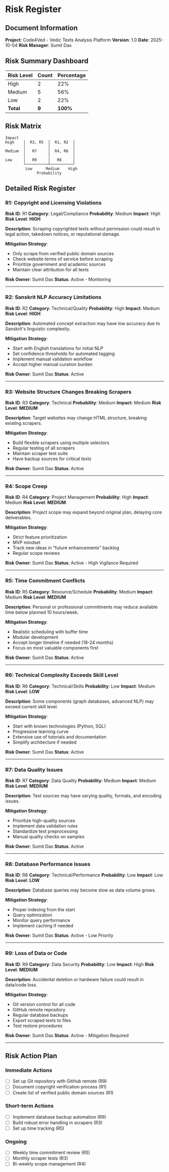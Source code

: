 # Risk Register

## Document Information
**Project**: Code4Ved - Vedic Texts Analysis Platform
**Version**: 1.0
**Date**: 2025-10-04
**Risk Manager**: Sumit Das

## Risk Summary Dashboard

| Risk Level | Count | Percentage |
|------------|-------|------------|
| High | 2 | 22% |
| Medium | 5 | 56% |
| Low | 2 | 22% |
| **Total** | **9** | **100%** |

## Risk Matrix

```
Impact
High    │  R3, R5  │  R1, R2  │
        │          │          │
Medium  │   R7     │  R4, R6  │
        │          │          │
Low     │   R9     │   R8     │
        └──────────┴──────────┘
         Low      Medium    High
              Probability
```

## Detailed Risk Register

### R1: Copyright and Licensing Violations
**Risk ID**: R1
**Category**: Legal/Compliance
**Probability**: Medium
**Impact**: High
**Risk Level**: **HIGH**

**Description**:
Scraping copyrighted texts without permission could result in legal action, takedown notices, or reputational damage.

**Mitigation Strategy**:
- Only scrape from verified public domain sources
- Check website terms of service before scraping
- Prioritize government and academic sources
- Maintain clear attribution for all texts

**Risk Owner**: Sumit Das
**Status**: Active - Monitoring

---

### R2: Sanskrit NLP Accuracy Limitations
**Risk ID**: R2
**Category**: Technical/Quality
**Probability**: High
**Impact**: Medium
**Risk Level**: **HIGH**

**Description**:
Automated concept extraction may have low accuracy due to Sanskrit's linguistic complexity.

**Mitigation Strategy**:
- Start with English translations for initial NLP
- Set confidence thresholds for automated tagging
- Implement manual validation workflow
- Accept higher manual curation burden

**Risk Owner**: Sumit Das
**Status**: Active

---

### R3: Website Structure Changes Breaking Scrapers
**Risk ID**: R3
**Category**: Technical
**Probability**: Medium
**Impact**: Medium
**Risk Level**: **MEDIUM**

**Description**:
Target websites may change HTML structure, breaking existing scrapers.

**Mitigation Strategy**:
- Build flexible scrapers using multiple selectors
- Regular testing of all scrapers
- Maintain scraper test suite
- Have backup sources for critical texts

**Risk Owner**: Sumit Das
**Status**: Active

---

### R4: Scope Creep
**Risk ID**: R4
**Category**: Project Management
**Probability**: High
**Impact**: Medium
**Risk Level**: **MEDIUM**

**Description**:
Project scope may expand beyond original plan, delaying core deliverables.

**Mitigation Strategy**:
- Strict feature prioritization
- MVP mindset
- Track new ideas in "future enhancements" backlog
- Regular scope reviews

**Risk Owner**: Sumit Das
**Status**: Active - High Vigilance Required

---

### R5: Time Commitment Conflicts
**Risk ID**: R5
**Category**: Resource/Schedule
**Probability**: Medium
**Impact**: Medium
**Risk Level**: **MEDIUM**

**Description**:
Personal or professional commitments may reduce available time below planned 10 hours/week.

**Mitigation Strategy**:
- Realistic scheduling with buffer time
- Modular development
- Accept longer timeline if needed (18-24 months)
- Focus on most valuable components first

**Risk Owner**: Sumit Das
**Status**: Active

---

### R6: Technical Complexity Exceeds Skill Level
**Risk ID**: R6
**Category**: Technical/Skills
**Probability**: Low
**Impact**: Medium
**Risk Level**: **LOW**

**Description**:
Some components (graph databases, advanced NLP) may exceed current skill level.

**Mitigation Strategy**:
- Start with known technologies (Python, SQL)
- Progressive learning curve
- Extensive use of tutorials and documentation
- Simplify architecture if needed

**Risk Owner**: Sumit Das
**Status**: Active

---

### R7: Data Quality Issues
**Risk ID**: R7
**Category**: Data Quality
**Probability**: Medium
**Impact**: Medium
**Risk Level**: **MEDIUM**

**Description**:
Text sources may have varying quality, formats, and encoding issues.

**Mitigation Strategy**:
- Prioritize high-quality sources
- Implement data validation rules
- Standardize text preprocessing
- Manual quality checks on samples

**Risk Owner**: Sumit Das
**Status**: Active

---

### R8: Database Performance Issues
**Risk ID**: R8
**Category**: Technical/Performance
**Probability**: Low
**Impact**: Low
**Risk Level**: **LOW**

**Description**:
Database queries may become slow as data volume grows.

**Mitigation Strategy**:
- Proper indexing from the start
- Query optimization
- Monitor query performance
- Implement caching if needed

**Risk Owner**: Sumit Das
**Status**: Active - Low Priority

---

### R9: Loss of Data or Code
**Risk ID**: R9
**Category**: Data Security
**Probability**: Low
**Impact**: High
**Risk Level**: **MEDIUM**

**Description**:
Accidental deletion or hardware failure could result in data/code loss.

**Mitigation Strategy**:
- Git version control for all code
- GitHub remote repository
- Regular database backups
- Export scraped texts to files
- Test restore procedures

**Risk Owner**: Sumit Das
**Status**: Active - Mitigation Required

---

## Risk Action Plan

### Immediate Actions
- [ ] Set up Git repository with GitHub remote (R9)
- [ ] Document copyright verification process (R1)
- [ ] Create list of verified public domain sources (R1)

### Short-term Actions
- [ ] Implement database backup automation (R9)
- [ ] Build robust error handling in scrapers (R3)
- [ ] Set up time tracking (R5)

### Ongoing
- [ ] Weekly time commitment review (R5)
- [ ] Monthly scraper tests (R3)
- [ ] Bi-weekly scope management (R4)

